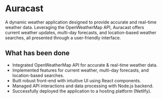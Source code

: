 # Auracast

A dynamic weather application designed to provide accurate and real-time weather data. Leveraging the OpenWeatherMap API, Auracast offers current weather updates, multi-day forecasts, and location-based weather searches, all presented through a user-friendly interface.

## What has been done

- Integrated OpenWeatherMap API for accurate & real-time weather data.
- Implemented features for current weather, multi-day forecasts, and location-based searches.
- Built robust front-end with intuitive UI using React components.
- Managed API interactions and data processing with Node.js backend.
- Successfully deployed the application to a hosting platform (Netlify).

